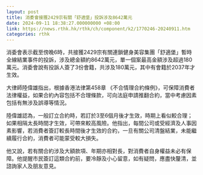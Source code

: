 ```yaml
---
layout: post
title: 消委會接獲2429宗有關「舒適堡」投訴涉及8642萬元
date: 2024-09-11 18:38:27.000000000 +08:00
link: https://news.rthk.hk/rthk/ch/component/k2/1770246-20240911.htm
categories: rthk
---
```


消委會表示截至傍晚6時，共接獲2429宗有關連鎖健身美容集團「舒適堡」暫時全線結業事件的投訴，涉及總金額約8642萬元，單一個案最高金額涉及超過180萬元。消委會說有投訴人簽了3份會籍，共涉及180萬元，其中有會籍於2037年才生效。

大律師陸偉雄指出，根據香港法律第458章 《不合情理合約條例》，可保障消費者法律權益，如果合約內容包括不合理條款，可向法庭申請推翻合約，當中考慮因素包括有無涉及誤導等情況。

陸偉雄認為，一般訂立合約時，若訂於3至6個月後才生效，時期上看似較合理；如果相隔太長時間才生效，可帶來較高風險。他指出，每間公司或受經濟及人事因素影響，若消費者簽訂較長時間後才生效的合約，一旦有關公司清盤結業，未能繼續履行合約，消費者可能蒙受較大損失。

他又說，若有關合約涉及大額款項、年期亦相對長，對消費者自身權益未必有保障。他提醒市民簽訂這類合約前，要冷靜及小心留意，如有疑問，應盡快釐清，並諮詢家人及朋友意見。

